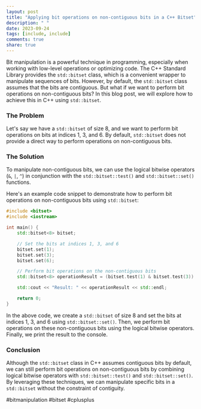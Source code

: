 ```yaml
---
layout: post
title: "Applying bit operations on non-contiguous bits in a C++ Bitset"
description: " "
date: 2023-09-24
tags: [include, include]
comments: true
share: true
---
```


Bit manipulation is a powerful technique in programming, especially when working with low-level operations or optimizing code. The C++ Standard Library provides the `std::bitset` class, which is a convenient wrapper to manipulate sequences of bits. However, by default, the `std::bitset` class assumes that the bits are contiguous. But what if we want to perform bit operations on non-contiguous bits? In this blog post, we will explore how to achieve this in C++ using `std::bitset`.

### The Problem

Let's say we have a `std::bitset` of size 8, and we want to perform bit operations on bits at indices 1, 3, and 6. By default, `std::bitset` does not provide a direct way to perform operations on non-contiguous bits.

### The Solution

To manipulate non-contiguous bits, we can use the logical bitwise operators (`&`, `|`, `^`) in conjunction with the `std::bitset::test()` and `std::bitset::set()` functions.

Here's an example code snippet to demonstrate how to perform bit operations on non-contiguous bits using `std::bitset`:

```cpp
#include <bitset>
#include <iostream>

int main() {
    std::bitset<8> bitset;

    // Set the bits at indices 1, 3, and 6
    bitset.set(1);
    bitset.set(3);
    bitset.set(6);

    // Perform bit operations on the non-contiguous bits
    std::bitset<8> operationResult = (bitset.test(1) & bitset.test(3)) | bitset.test(6);

    std::cout << "Result: " << operationResult << std::endl;

    return 0;
}
```

In the above code, we create a `std::bitset` of size 8 and set the bits at indices 1, 3, and 6 using `std::bitset::set()`. Then, we perform bit operations on these non-contiguous bits using the logical bitwise operators. Finally, we print the result to the console.

### Conclusion

Although the `std::bitset` class in C++ assumes contiguous bits by default, we can still perform bit operations on non-contiguous bits by combining logical bitwise operators with `std::bitset::test()` and `std::bitset::set()`. By leveraging these techniques, we can manipulate specific bits in a `std::bitset` without the constraint of contiguity.

#bitmanipulation #bitset #cplusplus